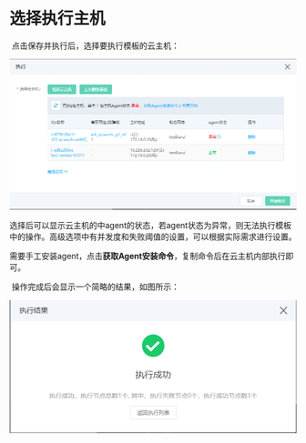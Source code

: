 # 选择执行主机

​		点击保存并执行后，选择要执行模板的云主机：

![](../../../../image/opswork/choose-VM1.PNG)

​		选择后可以显示云主机的中agent的状态，若agent状态为异常，则无法执行模板中的操作。高级选项中有并发度和失败阈值的设置，可以根据实际需求进行设置。

​		需要手工安装agent，点击**获取Agent安装命令**，复制命令后在云主机内部执行即可。

​		操作完成后会显示一个简略的结果，如图所示：

![](../../../../image/opswork/choose-VM2.PNG)





